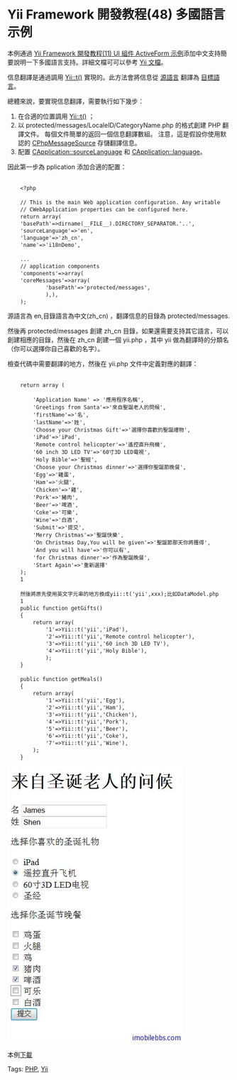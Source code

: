 # Yii Framework 開發教程(48) 多國語言示例

本例通過 [Yii Framework 開發教程(11) UI 組件 ActiveForm 示例](ui-components-activeform-example.md)添加中文支持簡要說明一下多國語言支持。詳細文檔可可以參考 [Yii 文檔](http://www.yiiframework.com/doc/guide/1.1/zh_cn/topics.i18n)。

信息翻譯是通過調用 [Yii::t()](http://www.yiiframework.com/doc/api/1.1/YiiBase#t) 實現的。此方法會將信息從 [源語言](http://www.yiiframework.com/doc/api/1.1/CApplication#sourceLanguage) 翻譯為 [目標語言](http://www.yiiframework.com/doc/api/1.1/CApplication#language)。

總體來說，要實現信息翻譯，需要執行如下幾步：

1. 在合適的位置調用 [Yii::t()](http://www.yiiframework.com/doc/api/1.1/YiiBase#t) ；
2. 以 protected/messages/LocaleID/CategoryName.php 的格式創建 PHP 翻譯文件。 每個文件簡單的返回一個信息翻譯數組。 注意，這是假設你使用默認的 [CPhpMessageSource](http://www.yiiframework.com/doc/api/1.1/CPhpMessageSource) 存儲翻譯信息。
3. 配置 [CApplication::sourceLanguage](http://www.yiiframework.com/doc/api/1.1/CApplication#sourceLanguage) 和 [CApplication::language](http://www.yiiframework.com/doc/api/1.1/CApplication#language)。

因此第一步為 pplication 添加合適的配置：

```

    <?php
    
    // This is the main Web application configuration. Any writable
    // CWebApplication properties can be configured here.
    return array(
    'basePath'=>dirname(__FILE__).DIRECTORY_SEPARATOR.'..',
    'sourceLanguage'=>'en',
    'language'=>'zh_cn',
    'name'=>'i18nDemo',
    
    ...
    // application components
    'components'=>array(
    'coreMessages'=>array(
    		'basePath'=>'protected/messages',
    		),),
    );

```

源語言為 en,目錄語言為中文(zh_cn) ，翻譯信息的目錄為 protected/messages.

然後再 protected/messages 創建 zh_cn 目錄，如果還需要支持其它語言，可以創建相應的目錄，然後在 zh_cn 創建一個 yii.php ，其中 yii 做為翻譯時的分類名（你可以選擇你自己喜歡的名字）。

檢查代碼中需要翻譯的地方，然後在 yii.php 文件中定義對應的翻譯：

```

    return array (
    
    	'Application Name' => '應用程序名稱',
    	'Greetings from Santa'=>'來自聖誕老人的問候',
    	'firstName'=>'名',
    	'lastName'=>'姓',
    	'Choose your Christmas Gift'=>'選擇你喜歡的聖誕禮物',
    	'iPad'=>'iPad',
    	'Remote control helicopter'=>'遙控直升飛機',
    	'60 inch 3D LED TV'=>'60寸3D LED電視',
    	'Holy Bible'=>'聖經',
    	'Choose your Christmas dinner'=>'選擇你聖誕節晚餐',
    	'Egg'=>'雞蛋',
    	'Ham'=>'火腿',
    	'Chicken'=>'雞',
    	'Pork'=>'豬肉',
    	'Beer'=>'啤酒',
    	'Coke'=>'可樂',
    	'Wine'=>'白酒',
    	'Submit'=>'提交',
    	'Merry Christmas'=>'聖誕快樂',
    	'On Christmas Day,You will be given'=>'聖誕節那天你將獲得',
    	'And you will have'=>'你可以有',
    	'for Christmas dinner'=>'作為聖誕晚餐',
    	'Start Again'=>'重新選擇'
    );
    1
    
    然後將原先使用英文字元串的地方換成yii::t('yii',xxx);比如DataModel.php
    1
    public function getGifts()
    {
    	return array(
    		'1'=>Yii::t('yii','iPad'),
    		'2'=>Yii::t('yii','Remote control helicopter'),
    		'3'=>Yii::t('yii','60 inch 3D LED TV'),
    		'4'=>Yii::t('yii','Holy Bible'),
    		);
    }
    
    public function getMeals()
    {
    	return array(
    		'1'=>Yii::t('yii','Egg'),
    		'2'=>Yii::t('yii','Ham'),
    		'3'=>Yii::t('yii','Chicken'),
    		'4'=>Yii::t('yii','Pork'),
    		'5'=>Yii::t('yii','Beer'),
    		'6'=>Yii::t('yii','Coke'),
    		'7'=>Yii::t('yii','Wine'),
    	);
    }

```

![picture48.1](images/48.1.jpg)

本例[下載](http://www.imobilebbs.com/download/yii/I18NDemo.zip)

Tags: [PHP](http://www.imobilebbs.com/wordpress/archives/tag/php), [Yii](http://www.imobilebbs.com/wordpress/archives/tag/yii)


 


 
